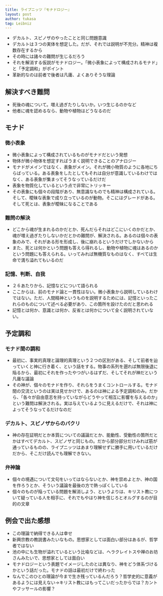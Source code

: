 ```yaml
---
title: ライプニッツ『モナドロジー』
layout: post
author: tukasa
tag: Leibniz
---
```

- デカルト、スピノザのやったことと同じ問題意識
- デカルトは３つの実体を想定した。だが、それでは説明が不充分。精神は複数存在するから
- その時には諸々の難問が生じるだろう
- それを解消する仮説がモナドロジー。「微小表象によって構成されるモナド」と「予定調和」がポイント
- 革新的なのは前者で後者は凡庸、よくありそうな理論

## 解決すべき難問

- 死後の魂について。増え過ぎたりしないか。いつ生じるのかなど
- 他者に魂を認めるなら、動物や植物はどうなるのだ

## モナド

### 微小表象

- 微小表象によって構成されているものがモナドだという発想
- 物体が微小物体を想定すればうまく説明できることのアナロジー
- モナドがメインではなく、表象がメイン。それが微小物質のように各地にちらばっている。ある表象をしたとしてもそれは自分が意識しているわけではなく、ある表象が集まってそうなっているだけだ
- 表象を物質化しているという点で非常にトリッキー
- その表象にも個々の段階があり、無意識なものでも精神は構成されている。そして、曖昧な表象で成り立っているのが動物。そこにはグレードがある。そして死とは、表象が曖昧になることである

### 難問の解決

- どこから魂が生まれるのかだとか、死んだらそれはどこにいくのかだとか、魂が増え過ぎたりしないかだとかの難問が、解決される。あるのは個々の表象のみで、それがある形を形成し、後に崩れるというだけでしかないから
- また、死とは何かという問題も答えら得れるし、動物や植物に魂はあるのかという問題にも答えられる。いってみれば無機質なものはなく、すべては生命で満ち溢れてもいるのだ

### 記憶、判断、自我

- ２６あたりから、記憶などについて語られる
- ここからは、前のモナド論と一貫性はない。微小表象から説明しているわけではない。ただ、人間精神というものを説明するためには、記憶といったこれらのものについて述べる必要があり、この箇所を設けたのだと思われる
- 記憶とは何か、意識とは何か、反省とは何かについて全く説明されていない。

## 予定調和

### モナド間の調和

- 最初に、事実的真理と論理的真理という２つの区別がある、そして前者を辿っていくと神に行き着く、という話をする。物事の系列を遡れば無限後退に陥るから、最初にそれを作ったやつがいるはずだ、そしてそれが神だという凡庸な議論
- その神が、個々のモナドを作り、それらをうまくコントロールする。モナド間の交流というのは実は見せかけで、あるのは神による予定調和のみ。だから、「各々が自由意志を持っていながらどうやって相互に影響を与えるのか」という難問は解決される。実は与えているように見えるだけで、それは神によってそうなってるだけなのだ

### デカルト、スピノザからのパクリ

- 神の存在証明だとか本質についての議論だとか、能動性、受動性の箇所だとかはすべてデカルト、スピノザと同じもの。だから部分部分だけみれば筋が通っているものの、ライプニッツはあまり理解せずに勝手に用いているだけだから、そこだけ読んでも理解できない。

### 弁神論

- 個々の境遇について文句をいってはならないとか、神を崇めよとか、神の国を作ろうとか、そういう議論を最後の方で熱っぽくしている
- 個々のものが陥っている問題を解消しよう、というよりは、キリスト教について疑っている人を相手に、それでもやはり神を信じろとオルグするのが目的の文章

## 例会で出た感想

- この理論で納得できる人は幸せ
- 新興宗教の教説書みたいなもの。思想家としては面白い部分はあるが、哲学者ではない
- 池の中にも生物が溢れているという比喩などは、ヘラクレイトスや禅のお坊さんみたいで、思想家としては面白い
- モナドロジーという表題でイメージしたのとは異なり、神をどう体系づけるかという話だった。モナドの話は最初だけで終わった
- なんでこのひとの理論が今まで生き残っているんだろう？哲学史的に意義があるようには見えない→キリスト教にはもってこいだったからでは？カントやフッサールの影響？